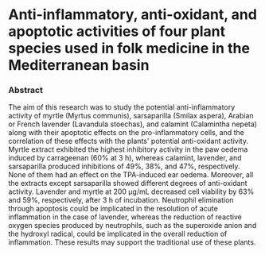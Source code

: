 # Anti-inflammatory, anti-oxidant, and apoptotic activities of four plant species used in folk medicine in the Mediterranean basin

### Abstract

The aim of this research was to study the potential anti-inflammatory activity of myrtle (Myrtus communis), sarsaparilla (Smilax aspera), Arabian or French lavender (Lavandula stoechas), and calamint (Calamintha nepeta) along with their apoptotic effects on the pro-inflammatory cells, and the correlation of these effects with the plants' potential anti-oxidant activity. Myrtle extract exhibited the highest inhibitory activity in the paw oedema induced by carrageenan (60% at 3 h), whereas calamint, lavender, and sarsaparilla produced inhibitions of 49%, 38%, and 47%, respectively. None of them had an effect on the TPA-induced ear oedema. Moreover, all the extracts except sarsaparilla showed different degrees of anti-oxidant activity. Lavender and myrtle at 200 μg/mL decreased cell viability by 63% and 59%, respectively, after 3 h of incubation. Neutrophil elimination through apoptosis could be implicated in the resolution of acute inflammation in the case of lavender, whereas the reduction of reactive oxygen species produced by neutrophils, such as the superoxide anion and the hydroxyl radical, could be implicated in the overall reduction of inflammation. These results may support the traditional use of these plants.